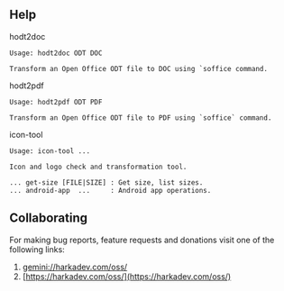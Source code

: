 ## Help

hodt2doc

    Usage: hodt2doc ODT DOC
    
    Transform an Open Office ODT file to DOC using `soffice command.

hodt2pdf

    Usage: hodt2pdf ODT PDF
    
    Transform an Open Office ODT file to PDF using `soffice` command.

icon-tool

    Usage: icon-tool ...
    
    Icon and logo check and transformation tool.
    
    ... get-size [FILE|SIZE] : Get size, list sizes.
    ... android-app  ...     : Android app operations.

## Collaborating

For making bug reports, feature requests and donations visit
one of the following links:

1. [gemini://harkadev.com/oss/](gemini://harkadev.com/oss/)
2. [https://harkadev.com/oss/](https://harkadev.com/oss/)

